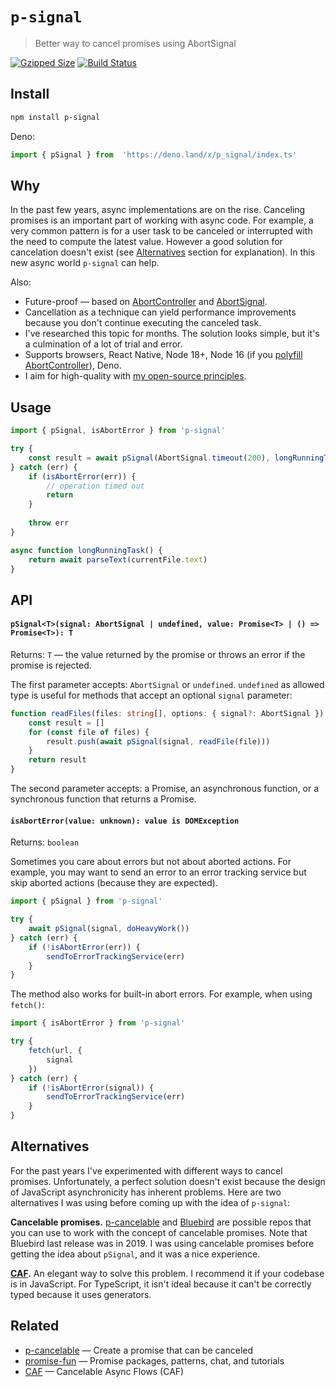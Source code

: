 # `p-signal`

> Better way to cancel promises using AbortSignal

[![Gzipped Size](https://img.shields.io/bundlephobia/minzip/p-signal)](https://bundlephobia.com/result?p=p-signal)
[![Build Status](https://img.shields.io/github/workflow/status/astoilkov/p-signal/CI)](https://github.com/astoilkov/p-signal/actions/workflows/main.yml)

## Install

```bash
npm install p-signal
```

Deno:
```ts
import { pSignal } from  'https://deno.land/x/p_signal/index.ts'
```

## Why

In the past few years, async implementations are on the rise. Canceling promises is an important part of working with async code. For example, a very common pattern is for a user task to be canceled or interrupted with the need to compute the latest value. However a good solution for cancelation doesn't exist (see [Alternatives](#alternatives) section for explanation). In this new async world `p-signal` can help.

Also:
- Future-proof — based on [AbortController](https://developer.mozilla.org/en-US/docs/Web/API/AbortController) and [AbortSignal](https://developer.mozilla.org/en-US/docs/Web/API/AbortSignal).
- Cancellation as a technique can yield performance improvements because you don't continue executing the canceled task.
- I've researched this topic for months. The solution looks simple, but it's a culmination of a lot of trial and error.
- Supports browsers, React Native, Node 18+, Node 16 (if you [polyfill AbortController](https://github.com/mo/abortcontroller-polyfill)), Deno.
- I aim for high-quality with [my open-source principles](https://astoilkov.com/my-open-source-principles).

## Usage

```ts
import { pSignal, isAbortError } from 'p-signal'

try {
    const result = await pSignal(AbortSignal.timeout(200), longRunningTask())
} catch (err) {
    if (isAbortError(err)) {
        // operation timed out
        return
    }
    
    throw err
}

async function longRunningTask() {
    return await parseText(currentFile.text)
}
```

## API

#### `pSignal<T>(signal: AbortSignal | undefined, value: Promise<T> | () => Promise<T>): T`

Returns: `T` — the value returned by the promise or throws an error if the promise is rejected.

The first parameter accepts: `AbortSignal` or `undefined`. `undefined` as allowed type is useful for methods that accept an optional `signal` parameter:
```ts
function readFiles(files: string[], options: { signal?: AbortSignal }) {
    const result = []
    for (const file of files) {
        result.push(await pSignal(signal, readFile(file)))
    }
    return result
}
```

The second parameter accepts: a Promise, an asynchronous function, or a synchronous function that returns a Promise.

#### `isAbortError(value: unknown): value is DOMException`

Returns: `boolean`

Sometimes you care about errors but not about aborted actions. For example, you may want to send an error to an error tracking service but skip aborted actions (because they are expected).

```ts
import { pSignal } from 'p-signal'

try {
    await pSignal(signal, doHeavyWork())
} catch (err) {
    if (!isAbortError(err)) {
        sendToErrorTrackingService(err)
    }
}
```

The method also works for built-in abort errors. For example, when using `fetch()`:
```ts
import { isAbortError } from 'p-signal'

try {
    fetch(url, {
        signal
    })
} catch (err) {
    if (!isAbortError(signal)) {
        sendToErrorTrackingService(err)
    }
}
```

## Alternatives

For the past years I've experimented with different ways to cancel promises. Unfortunately, a perfect solution doesn't exist because the design of JavaScript asynchronicity has inherent problems. Here are two alternatives I was using before coming up with the idea of `p-signal`:

**Cancelable promises.** [p-cancelable](https://github.com/sindresorhus/p-cancelable) and [Bluebird](https://github.com/petkaantonov/bluebird) are possible repos that you can use to work with the concept of cancelable promises. Note that Bluebird last release was in 2019. I was using cancelable promises before getting the idea about `pSignal`, and it was a nice experience.

**[CAF](https://github.com/getify/CAF).** An elegant way to solve this problem. I recommend it if your codebase is in JavaScript. For TypeScript, it isn't ideal because it can't be correctly typed because it uses generators.

## Related

- [p-cancelable](https://github.com/sindresorhus/p-cancelable) — Create a promise that can be canceled
- [promise-fun](https://github.com/sindresorhus/promise-fun) — Promise packages, patterns, chat, and tutorials
- [CAF](https://github.com/getify/CAF) — Cancelable Async Flows (CAF)
